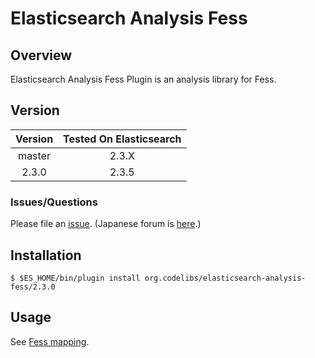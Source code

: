 Elasticsearch Analysis Fess
=======================

## Overview

Elasticsearch Analysis Fess Plugin is an analysis library for Fess.

## Version

| Version   | Tested On Elasticsearch |
|:---------:|:-----------------------:|
| master    | 2.3.X                   |
| 2.3.0     | 2.3.5                   |

### Issues/Questions

Please file an [issue](https://github.com/codelibs/elasticsearch-analysis-fess/issues "issue").
(Japanese forum is [here](https://github.com/codelibs/codelibs-ja-forum "here").)

## Installation

    $ $ES_HOME/bin/plugin install org.codelibs/elasticsearch-analysis-fess/2.3.0

## Usage

See [Fess mapping](https://github.com/codelibs/fess/blob/master/src/main/resources/fess_indices/fess.json).

